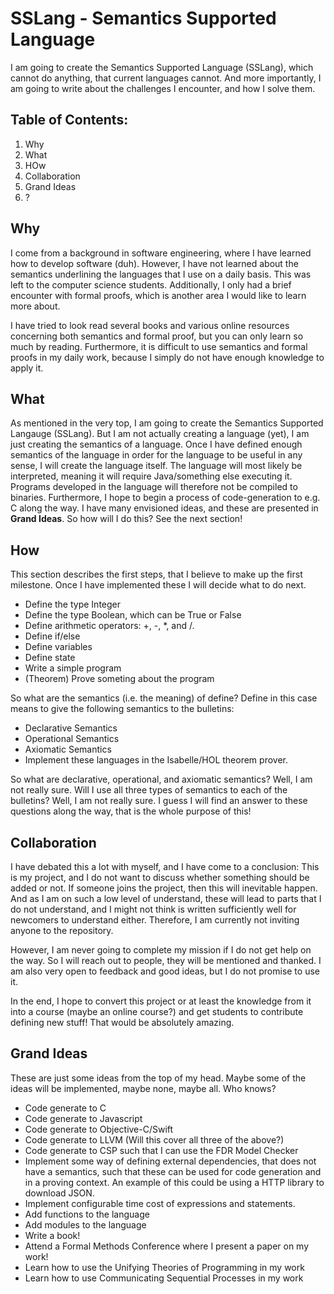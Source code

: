 # SSLang - Semantics Supported Language
I am going to create the Semantics Supported Language (SSLang), which cannot do anything, that current languages cannot. And more importantly, I am going to write about the challenges I encounter, and how I solve them.

## Table of Contents: 
1. Why
2. What
3. HOw
4. Collaboration 
5. Grand Ideas
6. ?

## Why
I come from a background in software engineering, where I have learned how to develop software (duh). However, I have not learned about the semantics underlining the languages that I use on a daily basis. This was left to the computer science students. Additionally, I only had a brief encounter with formal proofs, which is another area I would like to learn more about.

I have tried to look read several books and various online resources concerning both semantics and formal proof, but you can only learn so much by reading. Furthermore, it is difficult to use semantics and formal proofs in my daily work, because I simply do not have enough knowledge to apply it.

## What
As mentioned in the very top, I am going to create the Semantics Supported Langauge (SSLang). But I am not actually creating a language (yet), I am just creating the semantics of a language. Once I have defined enough semantics of the language in order for the language to be useful in any sense, I will create the language itself. The language will most likely be interpreted, meaning it will require Java/something else executing it. Programs developed in the language will therefore not be compiled to binaries. Furthermore, I hope to begin a process of code-generation to e.g. C along the way. I have many envisioned ideas, and these are presented in **Grand Ideas**.
So how will I do this? See the next section!

## How
This section describes the first steps, that I believe to make up the first milestone. Once I have implemented these I will decide what to do next.
* Define the type Integer
* Define the type Boolean, which can be True or False
* Define arithmetic operators: +, -, *, and /.
* Define if/else
* Define variables
* Define state
* Write a simple program
* (Theorem) Prove someting about the program

So what are the semantics (i.e. the meaning) of define?
Define in this case means to give the following semantics to the bulletins:
* Declarative Semantics
* Operational Semantics
* Axiomatic Semantics
* Implement these languages in the Isabelle/HOL theorem prover.

So what are declarative, operational, and axiomatic semantics? Well, I am not really sure. Will I use all three types of semantics to each of the bulletins? Well, I am not really sure. I guess I will find an answer to these questions along the way, that is the whole purpose of this!

## Collaboration
I have debated this a lot with myself, and I have come to a conclusion:
This is my project, and I do not want to discuss whether something should be added or not. If someone joins the project, then this will inevitable happen. And as I am on such a low level of understand, these will lead to parts that I do not understand, and I might not think is written sufficiently well for newcomers to understand either. Therefore, I am currently not inviting anyone to the repository.

However, I am never going to complete my mission if I do not get help on the way. So I will reach out to people, they will be mentioned and thanked.
I am also very open to feedback and good ideas, but I do not promise to use it.

In the end, I hope to convert this project or at least the knowledge from it into a course (maybe an online course?) and get students to contribute defining new stuff! That would be absolutely amazing.

## Grand Ideas
These are just some ideas from the top of my head. Maybe some of the ideas will be implemented, maybe none, maybe all. Who knows?
* Code generate to C
* Code generate to Javascript
* Code generate to Objective-C/Swift
* Code generate to LLVM (Will this cover all three of the above?)
* Code generate to CSP such that I can use the FDR Model Checker
* Implement some way of defining external dependencies, that does not have a semantics, such that these can be used for code generation and in a proving context. An example of this could be using a HTTP library to download JSON.
* Implement configurable time cost of expressions and statements.
* Add functions to the language
* Add modules to the language
* Write a book!
* Attend a Formal Methods Conference where I present a paper on my work!
* Learn how to use the Unifying Theories of Programming in my work
* Learn how to use Communicating Sequential Processes in my work
